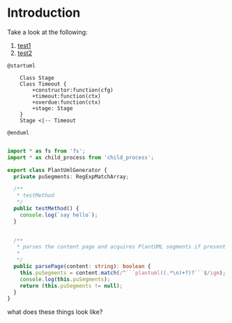 # Introduction

Take a look at the following:
1. [test1](./test1.md)
1. [test2](./test2.md)

```plantuml
@startuml

	Class Stage
	Class Timeout {
		+constructor:function(cfg)
		+timeout:function(ctx)
		+overdue:function(ctx)
		+stage: Stage
	}
 	Stage <|-- Timeout

@enduml
```

```typescript

import * as fs from 'fs';
import * as child_process from 'child_process';

export class PlantUmlGenerator {
  private puSegments: RegExpMatchArray;

  /**
   * testMethod
   */
  public testMethod() {
    console.log(`say hello`);
  }

 
  /**
   * parses the content page and acquires PlantUML segments if present
   * 
   */
  public parsePage(content: string): boolean {
    this.puSegments = content.match(/^```plantuml((.*\n)+?)?```$/igm);
    console.log(this.puSegments);
    return (this.puSegments != null);    
  }
}

```

what does these things look like?